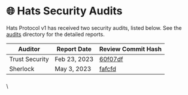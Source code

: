 # 🌐 Hats Security Audits

Hats Protocol v1 has received two security audits, listed below. See the [audits](https://github.com/Hats-Protocol/hats-protocol/tree/main/audits) directory for the detailed reports.

| Auditor        | Report Date  | Review Commit Hash                                                                                        |
| -------------- | ------------ | --------------------------------------------------------------------------------------------------------- |
| Trust Security | Feb 23, 2023 | [60f07df](https://github.com/Hats-Protocol/hats-protocol/commit/60f07df0679ba52d4ad818b1bb3700d2f4f5a63a) |
| Sherlock       | May 3, 2023  | [fafcfd](https://github.com/Hats-Protocol/hats-protocol/commit/fafcfdf046c0369c1f9e077eacd94a328f9d7af0)  |

###

\
